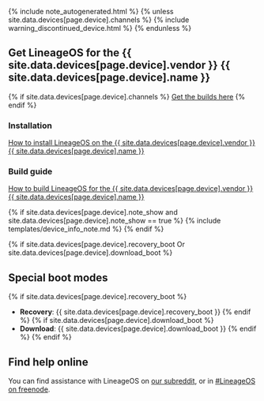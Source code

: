 {% include note_autogenerated.html %}
{% unless site.data.devices[page.device].channels %}
{% include warning_discontinued_device.html %}
{% endunless %}

## Get LineageOS for the {{ site.data.devices[page.device].vendor }} {{ site.data.devices[page.device].name }}
{% if site.data.devices[page.device].channels %}
[Get the builds here](https://download.lineageos.org/{{site.data.devices[page.device].codename}})
{% endif %}

### Installation
[How to install LineageOS on the {{ site.data.devices[page.device].vendor }} {{ site.data.devices[page.device].name }}]({{site.data.devices[page.device].codename}}_install.html)

### Build guide
[How to build LineageOS for the {{ site.data.devices[page.device].vendor }} {{ site.data.devices[page.device].name }}]({{site.data.devices[page.device].codename}}_build.html)

{% if site.data.devices[page.device].note_show and site.data.devices[page.device].note_show == true %}
{% include templates/device_info_note.md %}
{% endif %}

{% if site.data.devices[page.device].recovery_boot Or site.data.devices[page.device].download_boot %}
## Special boot modes

{% if site.data.devices[page.device].recovery_boot %}
* **Recovery**: {{ site.data.devices[page.device].recovery_boot }}
{% endif %}
{% if site.data.devices[page.device].download_boot %}
* **Download**: {{ site.data.devices[page.device].download_boot }}
{% endif %}
{% endif %}

## Find help online

You can find assistance with LineageOS on [our subreddit](https://reddit.com/r/LineageOS), or in [#LineageOS on freenode](https://webchat.freenode.net/?channels=LineageOS).
